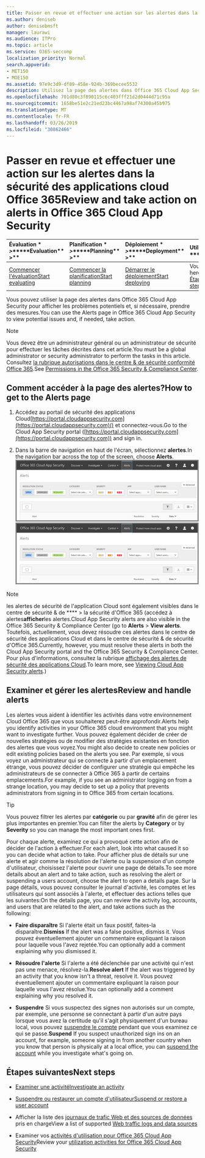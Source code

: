 ```yaml
---
title: Passer en revue et effectuer une action sur les alertes dans la sécurité des applications cloud Office 365
ms.author: deniseb
author: denisebmsft
manager: laurawi
ms.audience: ITPro
ms.topic: article
ms.service: O365-seccomp
localization_priority: Normal
search.appverid:
- MET150
- MOE150
ms.assetid: 97e9c3d9-df89-458e-924b-369becee5532
description: Utilisez la page des alertes dans Office 365 Cloud App Security pour afficher les problèmes potentiels et prendre des mesures. Vous pouvez ignorer ou résoudre les alertes et, si nécessaire, suspendre un compte d'utilisateur.
ms.openlocfilehash: 701d80c3f890115c6c403fff21d2d0444d71c95a
ms.sourcegitcommit: 1658be51e2c21ed23bc4467a98af74300a45b975
ms.translationtype: MT
ms.contentlocale: fr-FR
ms.lasthandoff: 03/26/2019
ms.locfileid: "30862466"
---
```

# <a name="review-and-take-action-on-alerts-in-office-365-cloud-app-security"></a><span data-ttu-id="554e0-104">Passer en revue et effectuer une action sur les alertes dans la sécurité des applications cloud Office 365</span><span class="sxs-lookup"><span data-stu-id="554e0-104">Review and take action on alerts in Office 365 Cloud App Security</span></span>
  
|<span data-ttu-id="554e0-105">Évaluation \* *\>*\*</span><span class="sxs-lookup"><span data-stu-id="554e0-105">\*\*\*\*Evaluation\*\* \>\*\*</span></span>|<span data-ttu-id="554e0-106">Planification \* *\>*\*</span><span class="sxs-lookup"><span data-stu-id="554e0-106">\*\*\*\*Planning\*\* \>\*\*</span></span>|<span data-ttu-id="554e0-107">Déploiement \* *\>*\*</span><span class="sxs-lookup"><span data-stu-id="554e0-107">\*\*\*\*Deployment\*\* \>\*\*</span></span>|<span data-ttu-id="554e0-108">Utilisation \* \* \* \*</span><span class="sxs-lookup"><span data-stu-id="554e0-108">\*\*\*\*Utilization\*\*\*\*</span></span>|
|:-----|:-----|:-----|:-----|
|[<span data-ttu-id="554e0-109">Commencer l'évaluation</span><span class="sxs-lookup"><span data-stu-id="554e0-109">Start evaluating</span></span>](office-365-cas-overview.md) <br/> |[<span data-ttu-id="554e0-110">Commencer la planification</span><span class="sxs-lookup"><span data-stu-id="554e0-110">Start planning</span></span>](get-ready-for-office-365-cas.md) <br/> |[<span data-ttu-id="554e0-111">Démarrer le déploiement</span><span class="sxs-lookup"><span data-stu-id="554e0-111">Start deploying</span></span>](turn-on-office-365-cas.md) <br/> |<span data-ttu-id="554e0-112">Vous êtes là!</span><span class="sxs-lookup"><span data-stu-id="554e0-112">You are here!</span></span>  <br/> [<span data-ttu-id="554e0-113">Étapes suivantes</span><span class="sxs-lookup"><span data-stu-id="554e0-113">Next steps</span></span>](#next-steps) <br/> |
   
<span data-ttu-id="554e0-114">Vous pouvez utiliser la page des alertes dans Office 365 Cloud App Security pour afficher les problèmes potentiels et, si nécessaire, prendre des mesures.</span><span class="sxs-lookup"><span data-stu-id="554e0-114">You can use the Alerts page in Office 365 Cloud App Security to view potential issues and, if needed, take action.</span></span>
  
> [!NOTE]
> <span data-ttu-id="554e0-115">Vous devez être un administrateur général ou un administrateur de sécurité pour effectuer les tâches décrites dans cet article.</span><span class="sxs-lookup"><span data-stu-id="554e0-115">You must be a global administrator or security administrator to perform the tasks in this article.</span></span> <span data-ttu-id="554e0-116">Consultez [la rubrique autorisations dans le centre &amp; de sécurité conformité Office 365](permissions-in-the-security-and-compliance-center.md).</span><span class="sxs-lookup"><span data-stu-id="554e0-116">See [Permissions in the Office 365 Security &amp; Compliance Center](permissions-in-the-security-and-compliance-center.md).</span></span> 
  
## <a name="how-to-get-to-the-alerts-page"></a><span data-ttu-id="554e0-117">Comment accéder à la page des alertes?</span><span class="sxs-lookup"><span data-stu-id="554e0-117">How to get to the Alerts page</span></span>

1. <span data-ttu-id="554e0-118">Accédez au portail de sécurité des applications Cloud[https://portal.cloudappsecurity.com](https://portal.cloudappsecurity.com)() et connectez-vous.</span><span class="sxs-lookup"><span data-stu-id="554e0-118">Go to the Cloud App Security portal ([https://portal.cloudappsecurity.com](https://portal.cloudappsecurity.com)) and sign in.</span></span>
  
2. <span data-ttu-id="554e0-119">Dans la barre de navigation en haut de l'écran, sélectionnez **alertes**.</span><span class="sxs-lookup"><span data-stu-id="554e0-119">In the navigation bar across the top of the screen, choose **Alerts**.</span></span><br/><span data-ttu-id="554e0-120">![Sur la page alertes, vous pouvez voir les alertes déclenchées et toutes les actions entreprises.](media/3b53d4c9-4b13-435d-8547-8c0f9ae6b914.png)</span><span class="sxs-lookup"><span data-stu-id="554e0-120">![On the Alerts page, you can see alerts that were triggered and any actions taken.](media/3b53d4c9-4b13-435d-8547-8c0f9ae6b914.png)</span></span>
 
> [!NOTE]
> <span data-ttu-id="554e0-121">les alertes de sécurité de l'application Cloud sont également visibles dans le centre de sécurité & de \*\*\*\* > la sécurité d'Office 365 (accédez à alertes**afficher**les alertes.</span><span class="sxs-lookup"><span data-stu-id="554e0-121">Cloud App Security alerts are also visible in the Office 365 Security & Compliance Center (go to **Alerts** > **View alerts**.</span></span> <span data-ttu-id="554e0-122">Toutefois, actuellement, vous devez résoudre ces alertes dans le centre de sécurité des applications Cloud et dans le centre de sécurité & de sécurité d'Office 365.</span><span class="sxs-lookup"><span data-stu-id="554e0-122">Currently, however, you must resolve these alerts in both the Cloud App Security portal and the Office 365 Security & Compliance Center.</span></span> <span data-ttu-id="554e0-123">Pour plus d'informations, consultez la rubrique [affichage des alertes de sécurité des applications Cloud](alert-policies.md#viewing-cloud-app-security-alerts).</span><span class="sxs-lookup"><span data-stu-id="554e0-123">To learn more, see [Viewing Cloud App Security alerts](alert-policies.md#viewing-cloud-app-security-alerts).)</span></span> 
 
## <a name="review-and-handle-alerts"></a><span data-ttu-id="554e0-124">Examiner et gérer les alertes</span><span class="sxs-lookup"><span data-stu-id="554e0-124">Review and handle alerts</span></span>

<span data-ttu-id="554e0-125">Les alertes vous aident à identifier les activités dans votre environnement Cloud Office 365 que vous souhaiterez peut-être approfondir.</span><span class="sxs-lookup"><span data-stu-id="554e0-125">Alerts help you identify activities in your Office 365 cloud environment that you might want to investigate further.</span></span> <span data-ttu-id="554e0-126">Vous pouvez également décider de créer de nouvelles stratégies ou de modifier des stratégies existantes en fonction des alertes que vous voyez.</span><span class="sxs-lookup"><span data-stu-id="554e0-126">You might also decide to create new policies or edit existing policies based on the alerts you see.</span></span> <span data-ttu-id="554e0-127">Par exemple, si vous voyez un administrateur qui se connecte à partir d'un emplacement étrange, vous pouvez décider de configurer une stratégie qui empêche les administrateurs de se connecter à Office 365 à partir de certains emplacements.</span><span class="sxs-lookup"><span data-stu-id="554e0-127">For example, if you see an administrator logging on from a strange location, you may decide to set up a policy that prevents administrators from signing in to Office 365 from certain locations.</span></span>
  
> [!TIP]
> <span data-ttu-id="554e0-128">Vous pouvez filtrer les alertes par **catégorie** ou par **gravité** afin de gérer les plus importantes en premier.</span><span class="sxs-lookup"><span data-stu-id="554e0-128">You can filter the alerts by **Category** or by **Severity** so you can manage the most important ones first.</span></span> 
  
<span data-ttu-id="554e0-129">Pour chaque alerte, examinez ce qui a provoqué cette action afin de décider de l'action à effectuer.</span><span class="sxs-lookup"><span data-stu-id="554e0-129">For each alert, look into what caused it so you can decide what action to take.</span></span> <span data-ttu-id="554e0-130">Pour afficher plus de détails sur une alerte et agir comme la résolution de l'alerte ou la suspension d'un compte d'utilisateur, choisissez l'alerte pour ouvrir une page de détails.</span><span class="sxs-lookup"><span data-stu-id="554e0-130">To see more details about an alert and to take action, such as resolving the alert or suspending a users account, choose the alert to open a details page.</span></span> <span data-ttu-id="554e0-131">Sur la page détails, vous pouvez consulter le journal d'activité, les comptes et les utilisateurs qui sont associés à l'alerte, et effectuer des actions telles que les suivantes:</span><span class="sxs-lookup"><span data-stu-id="554e0-131">On the details page, you can review the activity log, accounts, and users that are related to the alert, and take actions such as the following:</span></span>
  
- <span data-ttu-id="554e0-132">**Faire disparaître** Si l'alerte était un faux positif, faites-la disparaître.</span><span class="sxs-lookup"><span data-stu-id="554e0-132">**Dismiss** If the alert was a false positive, dismiss it.</span></span> <span data-ttu-id="554e0-133">Vous pouvez éventuellement ajouter un commentaire expliquant la raison pour laquelle vous l'avez rejetée.</span><span class="sxs-lookup"><span data-stu-id="554e0-133">You can optionally add a comment explaining why you dismissed it.</span></span> 
    
- <span data-ttu-id="554e0-134">**Résoudre l'alerte** Si l'alerte a été déclenchée par une activité qui n'est pas une menace, résolvez-la.</span><span class="sxs-lookup"><span data-stu-id="554e0-134">**Resolve alert** If the alert was triggered by an activity that you know isn't a threat, resolve it.</span></span> <span data-ttu-id="554e0-135">Vous pouvez éventuellement ajouter un commentaire expliquant la raison pour laquelle vous l'avez résolue.</span><span class="sxs-lookup"><span data-stu-id="554e0-135">You can optionally add a comment explaining why you resolved it.</span></span> 
    
- <span data-ttu-id="554e0-136">**Suspendre** Si vous suspectez des signes non autorisés sur un compte, par exemple, une personne se connectant à partir d'un autre pays lorsque vous avez la certitude qu'il s'agit physiquement d'un bureau local, vous pouvez [suspendre le compte](suspend-or-restore-an-account-in-ocas.md) pendant que vous examinez ce qui se passe.</span><span class="sxs-lookup"><span data-stu-id="554e0-136">**Suspend** If you suspect unauthorized sign ins on an account, for example, someone signing in from another country when you know that person is physically at a local office, you can [suspend the account](suspend-or-restore-an-account-in-ocas.md) while you investigate what's going on.</span></span> 
    
## <a name="next-steps"></a><span data-ttu-id="554e0-137">Étapes suivantes</span><span class="sxs-lookup"><span data-stu-id="554e0-137">Next steps</span></span>

- [<span data-ttu-id="554e0-138">Examiner une activité</span><span class="sxs-lookup"><span data-stu-id="554e0-138">Investigate an activity</span></span>](investigate-an-activity-in-office-365-cas.md)
    
- [<span data-ttu-id="554e0-139">Suspendre ou restaurer un compte d'utilisateur</span><span class="sxs-lookup"><span data-stu-id="554e0-139">Suspend or restore a user account</span></span>](suspend-or-restore-an-account-in-ocas.md)
    
- <span data-ttu-id="554e0-140">Afficher la liste des [journaux de trafic Web et des sources de données](web-traffic-logs-and-data-sources-for-ocas.md) pris en charge</span><span class="sxs-lookup"><span data-stu-id="554e0-140">View a list of supported [Web traffic logs and data sources](web-traffic-logs-and-data-sources-for-ocas.md)</span></span>
    
- <span data-ttu-id="554e0-141">Examiner vos [activités d'utilisation pour Office 365 Cloud App Security](utilization-activities-for-ocas.md)</span><span class="sxs-lookup"><span data-stu-id="554e0-141">Review your [utilization activities for Office 365 Cloud App Security](utilization-activities-for-ocas.md)</span></span>
    

